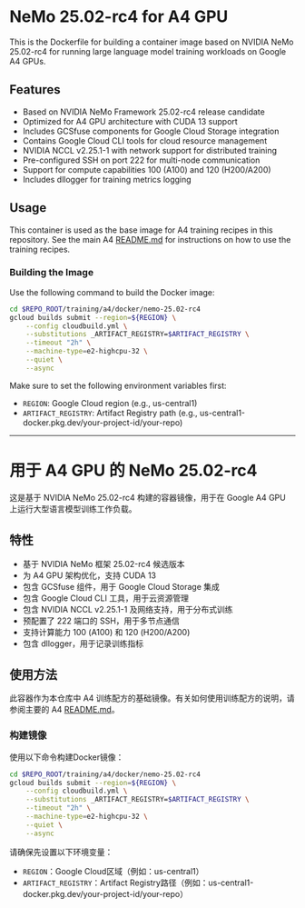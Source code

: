 # NeMo 25.02-rc4 for A4 GPU

This is the Dockerfile for building a container image based on NVIDIA NeMo 25.02-rc4 for running large language model training workloads on Google A4 GPUs.

## Features

- Based on NVIDIA NeMo Framework 25.02-rc4 release candidate
- Optimized for A4 GPU architecture with CUDA 13 support
- Includes GCSfuse components for Google Cloud Storage integration
- Contains Google Cloud CLI tools for cloud resource management
- NVIDIA NCCL v2.25.1-1 with network support for distributed training
- Pre-configured SSH on port 222 for multi-node communication
- Support for compute capabilities 100 (A100) and 120 (H200/A200)
- Includes dllogger for training metrics logging

## Usage

This container is used as the base image for A4 training recipes in this repository. See the main A4 [README.md](../../README.md) for instructions on how to use the training recipes.

### Building the Image

Use the following command to build the Docker image:

```bash
cd $REPO_ROOT/training/a4/docker/nemo-25.02-rc4
gcloud builds submit --region=${REGION} \
    --config cloudbuild.yml \
    --substitutions _ARTIFACT_REGISTRY=$ARTIFACT_REGISTRY \
    --timeout "2h" \
    --machine-type=e2-highcpu-32 \
    --quiet \
    --async
```

Make sure to set the following environment variables first:
- `REGION`: Google Cloud region (e.g., us-central1)
- `ARTIFACT_REGISTRY`: Artifact Registry path (e.g., us-central1-docker.pkg.dev/your-project-id/your-repo)

---

# 用于 A4 GPU 的 NeMo 25.02-rc4

这是基于 NVIDIA NeMo 25.02-rc4 构建的容器镜像，用于在 Google A4 GPU 上运行大型语言模型训练工作负载。

## 特性

- 基于 NVIDIA NeMo 框架 25.02-rc4 候选版本
- 为 A4 GPU 架构优化，支持 CUDA 13
- 包含 GCSfuse 组件，用于 Google Cloud Storage 集成
- 包含 Google Cloud CLI 工具，用于云资源管理
- 包含 NVIDIA NCCL v2.25.1-1 及网络支持，用于分布式训练
- 预配置了 222 端口的 SSH，用于多节点通信
- 支持计算能力 100 (A100) 和 120 (H200/A200)
- 包含 dllogger，用于记录训练指标

## 使用方法

此容器作为本仓库中 A4 训练配方的基础镜像。有关如何使用训练配方的说明，请参阅主要的 A4 [README.md](../../README.md)。

### 构建镜像

使用以下命令构建Docker镜像：

```bash
cd $REPO_ROOT/training/a4/docker/nemo-25.02-rc4
gcloud builds submit --region=${REGION} \
    --config cloudbuild.yml \
    --substitutions _ARTIFACT_REGISTRY=$ARTIFACT_REGISTRY \
    --timeout "2h" \
    --machine-type=e2-highcpu-32 \
    --quiet \
    --async
```

请确保先设置以下环境变量：
- `REGION`：Google Cloud区域（例如：us-central1）
- `ARTIFACT_REGISTRY`：Artifact Registry路径（例如：us-central1-docker.pkg.dev/your-project-id/your-repo）
